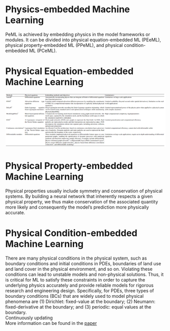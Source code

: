 # Physics-embedded Machine Learning
PeML is achieved by embedding physics in the model frameworks or modules. It can be divided into physical equation-embedded ML (PEeML), physical property-embedded ML (PPeML), and physical condition-embedded ML (PCeML). 
# Physical Equation-embedded Machine Learning
![image](https://github.com/HydroPML/PaML_PeML/blob/main/Table5.png)
# Physical Property-embedded Machine Learning
Physical properties usually include symmetry and conservation of physical systems. By building a neural network that inherently respects a given physical property, we thus make conservation of the associated quantity more likely and consequently the model’s prediction more physically accurate. 
# Physical Condition-embedded Machine Learning
There are many physical conditions in the physical system, such as boundary conditions and initial conditions in PDEs, boundaries of land use and land cover in the physical environment, and so on. Violating these conditions can lead to unstable models and non-physical solutions. Thus, it is critical for ML to satisfy these constraints in order to capture the underlying physics accurately and provide reliable models for rigorous research and engineering design. Specifically, for PDEs, three types of boundary conditions (BCs) that are widely used to model physical phenomena are (1) Dirichlet: fixed-value at the boundary; (2) Neumann: fixed-derivative at the boundary; and (3) periodic: equal values at the boundary.  
Continuously updating  
More information can be found in the [paper](https://arxiv.org/abs/2310.05227)  

